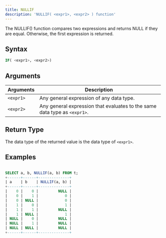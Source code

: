 ```yaml
---
title: NULLIF
description: 'NULLIF( <expr1>, <expr2> ) function'
---
```


The NULLIF() function compares two expressions and returns NULL if they are equal. Otherwise, the first expression is returned.

## Syntax

```sql
IF( <expr1>, <expr2>)
```

## Arguments

| Arguments       | Description                                                                     |
| --------------- | ------------------------------------------------------------------------------- |
| `<expr1>` | Any general expression of any data type.                                        |
| `<expr2>` | Any general expression that evaluates to the same data type as `<expr1>`. |

## Return Type

The data type of the returned value is the data type of `<expr1>`.

## Examples

```sql

SELECT a, b, NULLIF(a, b) FROM t;
+------+------+--------------+
| a    | b    | NULLIF(a, b) |
+------+------+--------------+
|    0 |    0 |         NULL |
|    0 |    1 |            0 |
|    0 | NULL |            0 |
|    1 |    0 |            1 |
|    1 |    1 |         NULL |
|    1 | NULL |            1 |
| NULL |    0 |         NULL |
| NULL |    1 |         NULL |
| NULL | NULL |         NULL |
+------+------+--------------+
```
